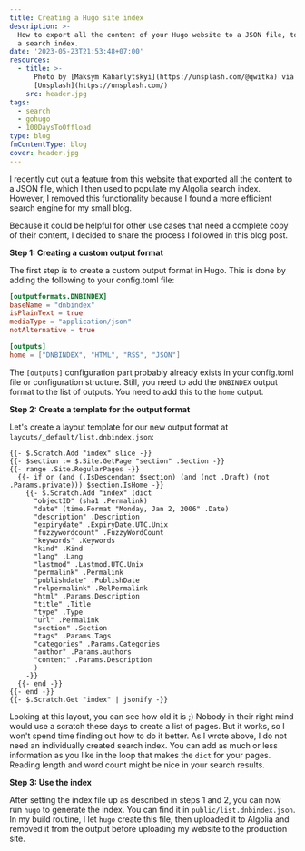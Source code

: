 ```yaml
---
title: Creating a Hugo site index
description: >-
  How to export all the content of your Hugo website to a JSON file, to populate
  a search index.
date: '2023-05-23T21:53:48+07:00'
resources:
  - title: >-
      Photo by [Maksym Kaharlytskyi](https://unsplash.com/@qwitka) via
      [Unsplash](https://unsplash.com/)
    src: header.jpg
tags:
  - search
  - gohugo
  - 100DaysToOffload
type: blog
fmContentType: blog
cover: header.jpg
---
```


I recently cut out a feature from this website that exported all the content to a JSON file, which I then used to populate my Algolia search index. However, I removed this functionality because I found a more efficient search engine for my small blog.

Because it could be helpful for other use cases that need a complete copy of their content, I decided to share the process I followed in this blog post.

**Step 1: Creating a custom output format**

The first step is to create a custom output format in Hugo. This is done by adding the following to your config.toml file:

```toml
[outputformats.DNBINDEX]
baseName = "dnbindex"
isPlainText = true
mediaType = "application/json"
notAlternative = true

[outputs]
home = ["DNBINDEX", "HTML", "RSS", "JSON"]

```

The `[outputs]` configuration part probably already exists in your config.toml file or configuration structure. Still, you need to add the `DNBINDEX` output format to the list of outputs. You need to add this to the `home` output.

**Step 2: Create a template for the output format**

Let's create a layout template for our new output format at `layouts/_default/list.dnbindex.json`:

```go-html-template
{{- $.Scratch.Add "index" slice -}}
{{- $section := $.Site.GetPage "section" .Section -}}
{{- range .Site.RegularPages -}}
  {{- if or (and (.IsDescendant $section) (and (not .Draft) (not .Params.private))) $section.IsHome -}}
    {{- $.Scratch.Add "index" (dict
      "objectID" (sha1 .Permalink)
      "date" (time.Format "Monday, Jan 2, 2006" .Date)
      "description" .Description
      "expirydate" .ExpiryDate.UTC.Unix
      "fuzzywordcount" .FuzzyWordCount
      "keywords" .Keywords
      "kind" .Kind
      "lang" .Lang
      "lastmod" .Lastmod.UTC.Unix
      "permalink" .Permalink
      "publishdate" .PublishDate
      "relpermalink" .RelPermalink
      "html" .Params.Description
      "title" .Title
      "type" .Type
      "url" .Permalink
      "section" .Section
      "tags" .Params.Tags
      "categories" .Params.Categories
      "author" .Params.authors
      "content" .Params.Description
      )
    -}}
  {{- end -}}
{{- end -}}
{{- $.Scratch.Get "index" | jsonify -}}
```

Looking at this layout, you can see how old it is ;) Nobody in their right mind would use a scratch these days to create a list of pages. But it works, so I won't spend time finding out how to do it better. As I wrote above, I do not need an individually created search index. You can add as much or less information as you like in the loop that makes the `dict` for your pages. Reading length and word count might be nice in your search results.

**Step 3: Use the index**

After setting the index file up as described in steps 1 and 2, you can now run `hugo` to generate the index. You can find it in `public/list.dnbindex.json`. In my build routine, I let `hugo` create this file, then uploaded it to Algolia and removed it from the output before uploading my website to the production site.
